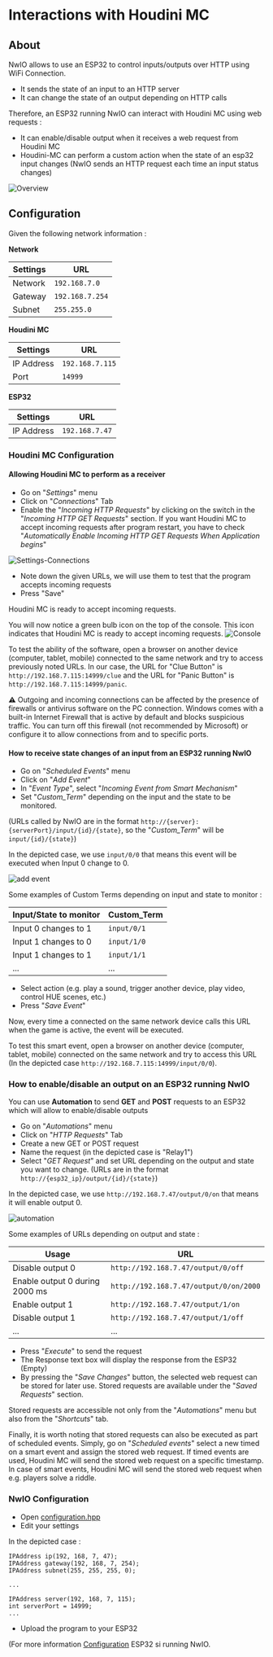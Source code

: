 # Interactions with Houdini MC
## About
NwIO allows to use an ESP32 to control inputs/outputs over HTTP using WiFi Connection.
- It sends the state of an input to an HTTP server
- It can change the state of an output depending on HTTP calls

Therefore, an ESP32 running NwIO can interact with Houdini MC using web requests :
- It can enable/disable output when it receives a web request from Houdini MC
- Houdini-MC can perform a custom action when the state of an esp32 input changes (NwIO sends an HTTP request each time an input status changes)

![Overview](overview.png)

## Configuration
Given the following network information :

**Network**

| Settings | URL             |
|----------|-----------------|
| Network  | `192.168.7.0`   |
| Gateway  | `192.168.7.254` |
| Subnet   | `255.255.0`     |

**Houdini MC**

| Settings   | URL             |
|------------|-----------------|
| IP Address | `192.168.7.115` |
| Port       | `14999`         |

**ESP32**

| Settings   | URL            |
|------------|----------------|
| IP Address | `192.168.7.47` |


### Houdini MC Configuration

#### Allowing Houdini MC to perform as a receiver
- Go on "_Settings_" menu
- Click on "_Connections_" Tab
- Enable the "_Incoming HTTP Requests_" by clicking on the switch in the "_Incoming HTTP GET Requests_" section.
If you want Houdini MC to accept incoming requests after program restart, you have to check "_Automatically Enable Incoming HTTP GET Requests When Application begins_"

![Settings-Connections](settings-connections.png)

- Note down the given URLs, we will use them to test that the program accepts incoming requests
- Press "Save"

Houdini MC is ready to accept incoming requests.

You will now notice a green bulb icon on the top of the console. This icon indicates that Houdini MC is ready to accept incoming requests.
![Console](console.png)

To test the ability of the software, open a browser on another device (computer, tablet, mobile) connected to the same network and try to access previously noted URLs. In our case, the URL for "Clue Button" is `http://192.168.7.115:14999/clue` and the URL for "Panic Button" is `http://192.168.7.115:14999/panic`.

**⚠** Outgoing and incoming connections can be affected by the presence of firewalls or antivirus software on the PC connection. Windows comes with a built-in Internet Firewall that is active by default and blocks suspicious traffic. You can turn off this firewall (not recommended by Microsoft) or configure it to allow connections from and to specific ports.

#### How to receive state changes of an input from an ESP32 running NwIO

- Go on "_Scheduled Events_" menu
- Click on "_Add Event_"
- In "_Event Type_", select "_Incoming Event from Smart Mechanism_"
- Set "_Custom_Term_" depending on the input and the state to be monitored.

(URLs called by NwIO are in the format `http://{server}:{serverPort}/input/{id}/{state}`, so the "_Custom_Term_" will be `input/{id}/{state}`)

In the depicted case, we use `input/0/0` that means this event will be executed when Input 0 change to 0.

![add event](add-event.png)

Some examples of Custom Terms depending on input and state to monitor :

| Input/State to monitor | Custom_Term |
|------------------------|-------------|
| Input 0 changes to 1   | `input/0/1` |
| Input 1 changes to 0   | `input/1/0` |
| Input 1 changes to 1   | `input/1/1` |
| ...                    | ...         |

- Select action (e.g. play a sound, trigger another device, play video, control HUE scenes, etc.)
- Press "_Save Event_"

Now, every time a connected on the same network device calls this URL when the game is active, the event will be executed.

To test this smart event, open a browser on another device (computer, tablet, mobile) connected on the same network and try to access this URL (In the depicted case `http://192.168.7.115:14999/input/0/0`).

### How to enable/disable an output on an ESP32 running NwIO
You can use **Automation** to send **GET** and **POST** requests to an ESP32 which will allow to enable/disable outputs

- Go on "_Automations_" menu
- Click on "_HTTP Requests_" Tab
- Create a new GET or POST request
- Name the request (in the depicted case is "Relay1")
- Select "_GET Request_" and set URL depending on the output and state you want to change. (URLs are in the format `http://{esp32_ip}/output/{id}/{state}`)

In the depicted case, we use `http://192.168.7.47/output/0/on` that means it will enable output 0.

![automation](automation.png)

Some examples of URLs depending on output and state :

| Usage                          | URL                                    |
|--------------------------------|----------------------------------------|
 | Disable output 0               | `http://192.168.7.47/output/0/off`     |
 | Enable output 0 during 2000 ms | `http://192.168.7.47/output/0/on/2000` |
| Enable output 1                | `http://192.168.7.47/output/1/on`      |
| Disable output 1               | `http://192.168.7.47/output/1/off`     |
| ...                            | ...                                    |

- Press "_Execute_" to send the request
- The Response text box will display the response from the ESP32 (Empty)
- By pressing the "_Save Changes_" button, the selected web request can be stored for later use. Stored requests are available under the "_Saved Requests_" section.

Stored requests are accessible not only from the "_Automations_" menu but also from the "_Shortcuts_" tab.

Finally, it is worth noting that stored requests can also be executed as part of scheduled events. Simply, go on "_Scheduled events_" select a new timed on a smart event and assign the stored web request. If timed events are used, Houdini MC will send the stored web request on a specific timestamp. In case of smart events, Houdini MC will send the stored web request when e.g. players solve a riddle.

### NwIO Configuration
- Open [configuration.hpp](../../NwIO-WiFi-HTTP/src/Configuration.hpp)
- Edit your settings

In the depicted case :
```
IPAddress ip(192, 168, 7, 47);
IPAddress gateway(192, 168, 7, 254);
IPAddress subnet(255, 255, 255, 0);

...

IPAddress server(192, 168, 7, 115);
int serverPort = 14999;
...
```
- Upload the program to your ESP32

(For more information [Configuration](../../NwIO-WiFi-HTTP/configuration.md)
ESP32 si running NwIO.
